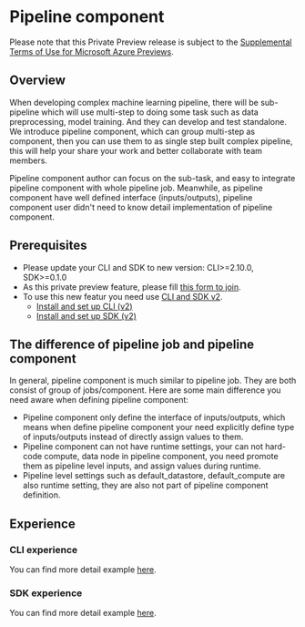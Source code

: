 # Pipeline component
Please note that this Private Preview release is subject to the [Supplemental Terms of Use for Microsoft Azure Previews](https://azure.microsoft.com/en-us/support/legal/preview-supplemental-terms/).
## Overview
When developing complex machine learning  pipeline, there will be sub-pipeline which will use multi-step to doing some task such as data preprocessing, model training. And they can develop and test standalone. We introduce pipeline component, which can group multi-step as component, then you can use them to as single step built complex pipeline, this will help your share your work and better collaborate with team members.

Pipeline component author can focus on the sub-task, and easy to integrate pipeline component with whole pipeline job. Meanwhile, as pipeline component have well defined interface (inputs/outputs), pipeline component user didn't need to know detail implementation of pipeline component.

## Prerequisites
- Please update your CLI and SDK to new version: CLI>=2.10.0, SDK>=0.1.0
- As this private preview feature, please fill [this form to join](https://forms.office.com/r/pEguDEiqZL).
- To use this new featur you need use [CLI and SDK v2](https://learn.microsoft.com/en-us/azure/machine-learning/concept-v2).
    - [Install and set up CLI (v2)](https://learn.microsoft.com/en-us/azure/machine-learning/how-to-configure-cli)
    - [Install and set up SDK (v2)](https://aka.ms/sdk-v2-install)

## The difference of pipeline job and pipeline component
In general, pipeline component is much similar to pipeline job. They are both consist of group of jobs/component. Here are some main difference you need aware when defining pipeline component:
- Pipeline component only define the interface of inputs/outputs, which means when define pipeline component your need explicitly define type of inputs/outputs instead of directly assign values to them.
- Pipeline component can not have runtime settings, your can not hard-code compute, data node in pipeline component, you need promote them as pipeline level inputs, and assign values during runtime.
- Pipeline level settings such as default_datastore, default_compute are also runtime setting, they are also not part of pipeline component definition.

## Experience

### CLI experience
You can find more detail example [here](../../../../../cli/).

### SDK experience
You can find more detail example [here](../1j_pipeline_with_pipeline_component/).